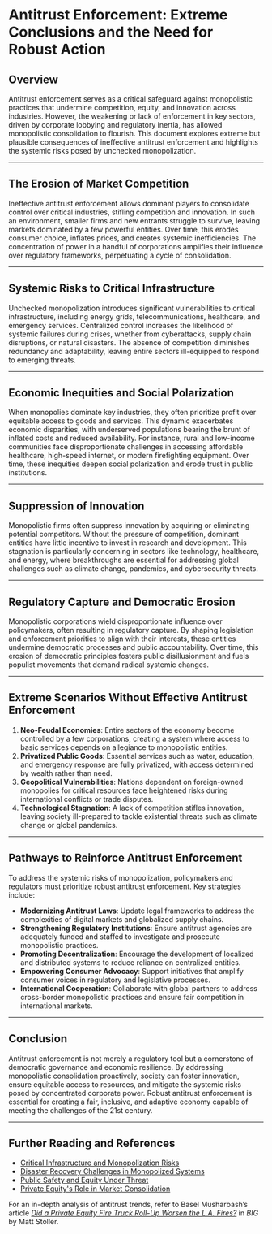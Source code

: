 # Antitrust Enforcement: Extreme Conclusions and the Need for Robust Action

## Overview

Antitrust enforcement serves as a critical safeguard against monopolistic practices that undermine competition, equity, and innovation across industries. However, the weakening or lack of enforcement in key sectors, driven by corporate lobbying and regulatory inertia, has allowed monopolistic consolidation to flourish. This document explores extreme but plausible consequences of ineffective antitrust enforcement and highlights the systemic risks posed by unchecked monopolization.

***

## The Erosion of Market Competition

Ineffective antitrust enforcement allows dominant players to consolidate control over critical industries, stifling competition and innovation. In such an environment, smaller firms and new entrants struggle to survive, leaving markets dominated by a few powerful entities. Over time, this erodes consumer choice, inflates prices, and creates systemic inefficiencies. The concentration of power in a handful of corporations amplifies their influence over regulatory frameworks, perpetuating a cycle of consolidation.

***

## Systemic Risks to Critical Infrastructure

Unchecked monopolization introduces significant vulnerabilities to critical infrastructure, including energy grids, telecommunications, healthcare, and emergency services. Centralized control increases the likelihood of systemic failures during crises, whether from cyberattacks, supply chain disruptions, or natural disasters. The absence of competition diminishes redundancy and adaptability, leaving entire sectors ill-equipped to respond to emerging threats.

***

## Economic Inequities and Social Polarization

When monopolies dominate key industries, they often prioritize profit over equitable access to goods and services. This dynamic exacerbates economic disparities, with underserved populations bearing the brunt of inflated costs and reduced availability. For instance, rural and low-income communities face disproportionate challenges in accessing affordable healthcare, high-speed internet, or modern firefighting equipment. Over time, these inequities deepen social polarization and erode trust in public institutions.

***

## Suppression of Innovation

Monopolistic firms often suppress innovation by acquiring or eliminating potential competitors. Without the pressure of competition, dominant entities have little incentive to invest in research and development. This stagnation is particularly concerning in sectors like technology, healthcare, and energy, where breakthroughs are essential for addressing global challenges such as climate change, pandemics, and cybersecurity threats.

***

## Regulatory Capture and Democratic Erosion

Monopolistic corporations wield disproportionate influence over policymakers, often resulting in regulatory capture. By shaping legislation and enforcement priorities to align with their interests, these entities undermine democratic processes and public accountability. Over time, this erosion of democratic principles fosters public disillusionment and fuels populist movements that demand radical systemic changes.

***

## Extreme Scenarios Without Effective Antitrust Enforcement

1. **Neo-Feudal Economies**: Entire sectors of the economy become controlled by a few corporations, creating a system where access to basic services depends on allegiance to monopolistic entities.
2. **Privatized Public Goods**: Essential services such as water, education, and emergency response are fully privatized, with access determined by wealth rather than need.
3. **Geopolitical Vulnerabilities**: Nations dependent on foreign-owned monopolies for critical resources face heightened risks during international conflicts or trade disputes.
4. **Technological Stagnation**: A lack of competition stifles innovation, leaving society ill-prepared to tackle existential threats such as climate change or global pandemics.

***

## Pathways to Reinforce Antitrust Enforcement

To address the systemic risks of monopolization, policymakers and regulators must prioritize robust antitrust enforcement. Key strategies include:

* **Modernizing Antitrust Laws**: Update legal frameworks to address the complexities of digital markets and globalized supply chains.
* **Strengthening Regulatory Institutions**: Ensure antitrust agencies are adequately funded and staffed to investigate and prosecute monopolistic practices.
* **Promoting Decentralization**: Encourage the development of localized and distributed systems to reduce reliance on centralized entities.
* **Empowering Consumer Advocacy**: Support initiatives that amplify consumer voices in regulatory and legislative processes.
* **International Cooperation**: Collaborate with global partners to address cross-border monopolistic practices and ensure fair competition in international markets.

***

## Conclusion

Antitrust enforcement is not merely a regulatory tool but a cornerstone of democratic governance and economic resilience. By addressing monopolistic consolidation proactively, society can foster innovation, ensure equitable access to resources, and mitigate the systemic risks posed by concentrated corporate power. Robust antitrust enforcement is essential for creating a fair, inclusive, and adaptive economy capable of meeting the challenges of the 21st century.

***

## Further Reading and References

* [Critical Infrastructure and Monopolization Risks](critical_infrastructure.md)
* [Disaster Recovery Challenges in Monopolized Systems](disaster_recovery.md)
* [Public Safety and Equity Under Threat](public_safety.md)
* [Private Equity's Role in Market Consolidation](broken-reference)

For an in-depth analysis of antitrust trends, refer to Basel Musharbash’s article [_Did a Private Equity Fire Truck Roll-Up Worsen the L.A. Fires?_](https://www.thebignewsletter.com/p/did-a-private-equity-fire-truck-roll?utm_source=post-email-title\&publication_id=11524\&post_id=155466046\&utm_campaign=email-post-title\&isFreemail=true\&r=4a32tl\&triedRedirect=true\&utm_medium=email) in _BIG_ by Matt Stoller.
